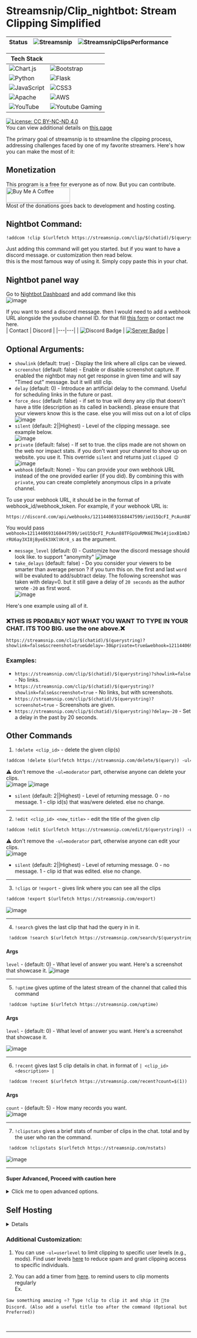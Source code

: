 # Streamsnip/Clip_nightbot: Stream Clipping Simplified

| **Status** | **![Streamsnip](https://cronitor.io/badges/l4zGl5/production/rOa5oshJWmlCgt3t1OQ4Yh5xXGc.svg)** | **![StreamsnipClipsPerformance](https://cronitor.io/badges/kGZGWA/production/I_QFoL2euGXq7gGih2r6U4u9YDw.svg)** |
|:---:|:---:|:---:|

| Tech Stack |  |
|---|---| 
| ![Chart.js](https://img.shields.io/badge/chart.js-F5788D.svg?style=Flat&logo=chart.js&logoColor=white) | ![Bootstrap](https://img.shields.io/badge/Bootstrap-563D7C.svg?style=Flat&logo=bootstrap&logoColor=white) |
| ![Python](https://img.shields.io/badge/python-3670A0?style=Flat&logo=python&logoColor=ffdd54) | ![Flask](https://img.shields.io/badge/flask-%23000.svg?style=Flat&logo=flask&logoColor=white) |
| ![JavaScript](https://img.shields.io/badge/javascript-%23323330.svg?style=Flat&logo=javascript&logoColor=%23F7DF1E) | ![CSS3](https://img.shields.io/badge/css3-%231572B6.svg?style=Flat&logo=css3&logoColor=white) |
| ![Apache](https://img.shields.io/badge/apache-%23D42029.svg?style=Flat&logo=apache&logoColor=white) | ![AWS](https://img.shields.io/badge/AWS-%23FF9900.svg?style=Flat&logo=amazon-aws&logoColor=white) |
| ![YouTube](https://img.shields.io/badge/YouTube-%23FF0000.svg?style=Flat&logo=YouTube&logoColor=white) | ![Youtube Gaming](https://img.shields.io/badge/Youtube%20Gaming-FF0000?style=Flat&logo=Youtubegaming&logoColor=white) |

[![License: CC BY-NC-ND 4.0](https://img.shields.io/badge/License-CC%20BY--NC--ND%204.0-lightgrey.svg)](http://creativecommons.org/licenses/by-nc-nd/4.0/) </br>
You can view additional details on [this page](https://creativecommons.org/licenses/by-nc-nd/4.0/)

The primary goal of streamsnip is to streamline the clipping process, addressing challenges faced by one of my favorite streamers. Here's how you can make the most of it:
## Monetization
This program is a free for everyone as of now. But you can contribute. </br>
<a href="https://surajbhari.stck.me" target="_blank"><img src="https://www.buymeacoffee.com/assets/img/custom_images/orange_img.png" alt="Buy Me A Coffee" style="height: 41px !important;width: 174px !important;box-shadow: 0px 3px 2px 0px rgba(190, 190, 190, 0.5) !important;-webkit-box-shadow: 0px 3px 2px 0px rgba(190, 190, 190, 0.5) !important;" ></a> </br>
Most of the donations goes back to development and hosting costing. 
## Nightbot Command:

```markdown
!addcom !clip $(urlfetch https://streamsnip.com/clip/$(chatid)/$(querystring)?delay=-40)
```
Just adding this command will get you started. but if you want to have a discord message. or customization then read below. </br>
this is the most famous way of using it. Simply copy paste this in your chat. 

## Nightbot panel way
Go to [Nightbot Dashboard](https://nightbot.tv/commands/custom) and add command like this <br>
![image](https://github.com/SurajBhari/streamsnip/assets/45149585/667db821-f8a6-4f9e-a525-15fe5887854a)


If you want to send a discord message. then I would need to add a webhook URL alongside the youtube channel ID. for that fill [this form](https://forms.gle/NgF67HBR69CxAcvJ8) or contact me here.<br>
| Contact | Discord |
|---|---|
| ![Discord Badge](https://dcbadge.limes.pink/api/shield/408994955147870208) | [![Server Badge](https://dcbadge.limes.pink/api/server/2XVBWK99Vy)](https://discord.gg/2XVBWK99Vy) |

## Optional Arguments:

- `showlink` (default: true) - Display the link where all clips can be viewed.
- `screenshot` (default: false) - Enable or disable screenshot capture. If enabled the nightbot may not get response in given time and will say "Timed out" message. but it will still clip.
- `delay` (default: 0) - Introduce an artificial delay to the command. Useful for scheduling links in the future or past.
- `force_desc` (default: false) - if set to true will deny any clip that doesn't have a title (description as its called in backend). please ensure that your viewers know this is the case. else you will miss out on a lot of clips <br>
![image](https://github.com/SurajBhari/streamsnip/assets/45149585/537bfe37-8cb5-45c9-94f1-626396135b16)
- `silent` (default: 2||Highest) - Level of the clipping message. see example below. </br>
  ![image](https://github.com/SurajBhari/streamsnip/assets/45149585/f4e0bffa-1759-491a-ada9-c1ca4a55240b)
- `private` (default: false) - If set to true. the clips made are not shown on the web nor impact stats. if you don't want your channel to show up on website. you use it. This override `silent` and returns just ​​`clipped 😉` </br>
  ![image](https://github.com/SurajBhari/streamsnip/assets/45149585/42c6744e-f3d1-4335-822c-3c3713ac4ab4)
- `webhook` (default: None) - You can provide your own webhook URL instead of the one provided earlier (if you did). By combining this with `private`, you can create completely anonymous clips in a private channel.
  
To use your webhook URL, it should be in the format of webhook_id/webhook_token. For example, if your webhook URL is:
```
https://discord.com/api/webhooks/1211440693168447599/ieU15QcFI_PcAun88TFGpUuRMK6E7Me14jioxB1mbJrRU6ay3XI8jByeEk3XKlVKr8_s
```
You would pass `webhook=1211440693168447599/ieU15QcFI_PcAun88TFGpUuRMK6E7Me14jioxB1mbJrRU6ay3XI8jByeEk3XKlVKr8_s` as the argument. 
- `message_level` (default: 0) - Customize how the discord message should look like. to support "anonymity"
  ![image](https://github.com/SurajBhari/streamsnip/assets/45149585/bf5e5ced-0472-4a5a-9a84-9b03f4364596)
- `take_delays` (default: false) - Do you consider your viewers to be smarter than average person ? if you turn this on. the first and last `word` will be evaluted to add/subtract delay.
  The following screenshot was taken with delay=0. but it still gave a delay of `20 seconds` as the author wrote `-20` as first word.  
  ![image](https://github.com/SurajBhari/streamsnip/assets/45149585/361dac19-192a-4a75-aa8f-0d94a480790d)


Here's one example using all of it. </br>

### ❌THIS IS PROBABLY NOT WHAT YOU WANT TO TYPE IN YOUR CHAT. ITS TOO BIG. use the one above.❌
```
https://streamsnip.com/clip/$(chatid)/$(querystring)?showlink=false&screenshot=true&delay=-30&private=true&webhook=1211440693168447599/ieU15QcFI_PcAun88TFGpUuRMK6E7Me14jioxB1mbJrRU6ay3XI8jByeEk3XKlVKr8_s&message_level=3&take_delays=true
```

### Examples:
- `https://streamsnip.com/clip/$(chatid)/$(querystring)?showlink=false` - No links.
- `https://streamsnip.com/clip/$(chatid)/$(querystring)?showlink=false&screenshot=true` - No links, but with screenshots.
- `https://streamsnip.com/clip/$(chatid)/$(querystring)?screenshot=true` - Screenshots are given.
- `https://streamsnip.com/clip/$(chatid)/$(querystring)?delay=-20` - Set a delay in the past by 20 seconds.

## Other Commands
1. `!delete <clip_id>` - delete the given clip(s)
```markdown
!addcom !delete $(urlfetch https://streamsnip.com/delete/$(query)) -ul=moderator
```
⚠️ don't remove the `-ul=moderator` part, otherwise anyone can delete your clips. </br>
![image](https://github.com/SurajBhari/streamsnip/assets/45149585/35d174c8-5f3f-4bb8-a6f7-15fc59ee0c43) ![image](https://github.com/SurajBhari/streamsnip/assets/45149585/b138243c-6a24-4d81-ac1f-1c25fa56ee08)
 </br>
  - `silent` (default: 2||Highest) - Level of returning message. 0 - no message. 1 - clip id(s) that was/were deleted. else no change.
---
2. `!edit <clip_id> <new_title>` - edit the title of the given clip
```markdown
!addcom !edit $(urlfetch https://streamsnip.com/edit/$(querystring)) -ul=moderator
```
⚠️ don't remove the `-ul=moderator` part, otherwise anyone can edit your clips. </br>
![image](https://github.com/SurajBhari/streamsnip/assets/45149585/f76e4bc6-dc20-4fa1-b58a-e237b4f7ba8f) </br>
  - `silent` (default: 2||Highest) - Level of returning message. 0 - no message. 1 - clip id that was edited. else no change.
---
3. `!clips` or `!export` - gives link where you can see all the clips 
```markdown
!addcom !export $(urlfetch https://streamsnip.com/export)
```
![image](https://github.com/SurajBhari/streamsnip/assets/45149585/7d72988e-0ab0-46a1-b7cb-0183e542eb2d)

---
4. `!search` gives the last clip that had the query in in it.
```markdown
 !addcom !search $(urlfetch https://streamsnip.com/search/$(querystring))
```
  #### Args
  `level` - (default: 0) - What level of answer you want. Here's a screenshot that showcase it. 
  ![image](https://github.com/SurajBhari/streamsnip/assets/45149585/a7601ed3-265c-427a-b749-30d70216ce2a)


---
5. `!uptime` gives uptime of the latest stream of the channel that called this command
```markdown
 !addcom !uptime $(urlfetch https://streamsnip.com/uptime)
```
  #### Args
  `level` - (default: 0) - What level of answer you want. Here's a screenshot that showcase it. 
   
  ![image](https://github.com/SurajBhari/streamsnip/assets/45149585/cf174b02-f95b-45b6-a1fb-b28675da8715) 
   
  --- 

6. `!recent` gives last 5 clip details in chat. in format of `| <clip_id> <description> |` 
```markdown
 !addcom !recent $(urlfetch https://streamsnip.com/recent?count=$(1))
```
  #### Args
  `count` - (default: 5) - How many records you want.  
  ![image](https://github.com/SurajBhari/streamsnip/assets/45149585/40c3cec9-4e19-49c5-b077-96218ced2eb3)
  
  --- 
  
7. `!clipstats` gives a brief stats of number of clips in the chat. total and by the user who ran the command. 
```markdown
 !addcom !clipstats $(urlfetch https://streamsnip.com/nstats)
```
![image](https://github.com/SurajBhari/streamsnip/assets/45149585/04feb94b-7323-4cf7-878b-5e48dd56860d) 

--- 
#### Super Advanced, Proceed with caution here
<details>
  <summary>Click me to open advanced options.</summary>
  
  Idea from [here](https://community.nightdev.com/t/clip-command-then-have-lastclip-automatically-update/35360), You can combine !search command to give out timestamp to particular events in the stream </br>
  A combo can look like this 
  ```
  !addcom !clipkill $(urlfetch https://streamsnip.com/clip/$(chatid)/kill-automated)
  !addcom !lastkill $(urlfetch https://streamsnip.com/search/kill-automated)
  ```
  Want more advanced ? here </br>
  There is one more endpoint named `/searchx/<clip-desc>` that returns JSON of the clip with that clip-desc.</br>
  THIS IS JUST 1 EXAMPLE. SKY IS THE LIMIT HERE
  ```
  !addcom !lastkilltime $(eval clip=$(urlfetch json https://streamsnip.com/searchx/kill-automated); clip['hms'])
  ```
  returning data looks something like this </br>
  ![carbon (3)](https://github.com/SurajBhari/streamsnip/assets/45149585/f7709890-6959-4a25-8a6d-292c9d20e10b)
  
     
  8. `!streaminfo`  this gives streaminfo in JSON format that you can use to do some other stuff.
     data looks something like this.
     ![carbon](https://github.com/SurajBhari/streamsnip/assets/45149585/811ec86a-9d69-4cc3-bde5-2d2cc66bd5ac)
     
     Route is at `/stream_info`
     ```markdown
     !addcom !myid $(eval info=$(urlfetch json https://streamsnip.com/stream_info); info['author_id'])
     ```
</details>

## Self Hosting 
<details>
  I made it quite easy to host yourself. if you prefer that way.
  
  ### Installation
  1. Clone the repo
  2. Install requirements - `pip install -r requirements.txt`
  3. (Optional) Install ffmpeg and ytdlp for screenshot to work.
  4. CONFIG - edit creds.sample.json to creds.json and insert few keys in it. `password` to use at `/admin` page and `/add` route.

  ### Running
  1. Run by doing. `python main.py`
  2. (Optional) You can run. `maintainer.py`. for this you will need `management_webhook` in creds.json to send you backup and logs to your discord.
  3. For nightbot. you need to replace `streamsnip.com` to your ip. and use `http` instead of `https`. 
</details>

### Additional Customization:

1. You can use `-ul=userlevel` to limit clipping to specific user levels (e.g., mods). Find user levels [here](https://docs.nightbot.tv/commands/commands#advanced-usage) to reduce spam and grant clipping access to specific individuals.  </br>

2. You can add a timer from [here](https://nightbot.tv/timers). to remind users to clip moments regularly <br> Ex. <br> 
```
​Saw something amazing ⭐? Type !clip to clip it and ship it 📩to Discord. (Also add a useful title too after the command (Optional but Preferred))
```
<br>
 
---
